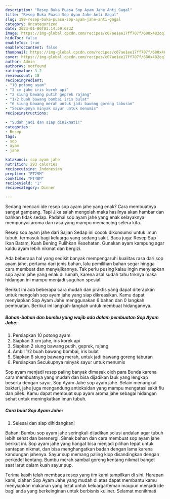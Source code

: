 ```yaml
---
description: "Resep Buka Puasa Sop Ayam Jahe Anti Gagal"
title: "Resep Buka Puasa Sop Ayam Jahe Anti Gagal"
slug: 189-resep-buka-puasa-sop-ayam-jahe-anti-gagal
category: Uncategorized
date: 2023-01-06T03:14:59.673Z
image: https://img-global.cpcdn.com/recipes/c07ae1ee17ff707f/680x482cq70/sop-ayam-jahe-foto-resep-utama.jpg
hideToc: false
enableToc: true
enableTocContent: false
thumbnail: https://img-global.cpcdn.com/recipes/c07ae1ee17ff707f/680x482cq70/sop-ayam-jahe-foto-resep-utama.jpg
cover: https://img-global.cpcdn.com/recipes/c07ae1ee17ff707f/680x482cq70/sop-ayam-jahe-foto-resep-utama.jpg
author: Admin
authorAv: notfound
ratingvalue: 3.2
reviewcount: 18
recipeingredient:
- "10 potong ayam"
- "3 cm jahe iris korek api"
- "2 siung bawang putih geprek rajang"
- "1/2 buah bawang bombai iris bulat"
- "6 siung bawang merah untuk jadi bawang goreng taburan"
- "Secukupnya minyak sayur untuk menumis"
recipeinstructions:

- "Sudah jadi dan siap dinikmati!"
categories:
- Resep
tags:
- sop
- ayam
- jahe

katakunci: sop ayam jahe 
nutrition: 293 calories
recipecuisine: Indonesian
preptime: "PT29M"
cooktime: "PT48M"
recipeyield: "1"
recipecategory: Dinner

---
```



Sedang mencari ide resep sop ayam jahe yang enak? Cara membuatnya sangat gampang. Tapi Jika salah mengolah maka hasilnya akan hambar dan bahkan tidak sedap. Padahal sop ayam jahe yang enak selayaknya mempunyai aroma dan rasa yang mampu memancing selera kita.


Resep sop ayam jahe dari Sajian Sedap ini cocok dikonsumsi untuk imun tubuh, termasuk bagi keluarga yang sedang sakit. Baca juga: Resep Sup Ikan Batam, Kuah Bening Pulihkan Kesehatan. Gunakan ayam kampung agar kaldu ayam lebih nikmat dan bergizi.

Ada beberapa hal yang sedikit banyak mempengaruhi kualitas rasa dari sop ayam jahe, pertama dari jenis bahan, lalu pemilihan bahan segar hingga cara membuat dan menyajikannya. Tak perlu pusing kalau ingin menyiapkan sop ayam jahe yang enak di rumah, karena asal sudah tahu triknya maka hidangan ini mampu menjadi suguhan spesial.


Berikut ini ada beberapa cara mudah dan praktis yang dapat diterapkan untuk mengolah sop ayam jahe yang siap dikreasikan. Kamu dapat menyiapkan Sop Ayam Jahe menggunakan 6 bahan dan 0 langkah pembuatan. Berikut ini langkah-langkah untuk membuat hidangannya.

<!--inarticleads1-->

##### Bahan-bahan dan bumbu yang wajib ada dalam pembuatan Sop Ayam Jahe:

1. Persiapkan 10 potong ayam
1. Siapkan 3 cm jahe, iris korek api
1. Siapkan 2 siung bawang putih, geprek, rajang
1. Ambil 1/2 buah bawang bombai, iris bulat
1. Siapkan 6 siung bawang merah, untuk jadi bawang goreng taburan
1. Persiapkan Secukupnya minyak sayur untuk menumis


Sop ayam menjadi resep paling banyak dimasak oleh para Bunda karena cara membuatnya yang mudah dan bisa dijadikan lauk yang lengkap beserta dengan sayur. Sop Ayam Jahe sop ayam jahe. Selain menangkal bakteri, jahe juga mengandung antioksidan yang mampu mengatasi sakit flu dan pilek. Kamu dapat membuat sup ayam aroma jahe sebagai hidangan sehat untuk meningkatkan imun tubuh. 

<!--inarticleads2-->

##### Cara buat Sop Ayam Jahe:


1. Selesai dan siap dihidangkan!

Bahan: Bumbu sop ayam jahe seringkali dijadikan solusi andalan agar tubuh lebih sehat dan berenergi. Simak bahan dan cara membuat sop ayam jahe berikut ini. Sop ayam jahe yang hangat bisa menjadi pilihan tepat untuk santapan nikmat, dan bisa menghangatkan badan dengan lama karena kandungan jahenya. Sayur sup memang paling klop disandingkan dengan perkedel kentang. Bumbu merah sambal goreng kentang nikmat banget saat larut dalam kuah sayur sup. 

Terima kasih telah membaca resep yang tim kami tampilkan di sini. Harapan kami, olahan Sop Ayam Jahe yang mudah di atas dapat membantu kamu menyiapkan makanan yang lezat untuk keluarga/teman maupun menjadi ide bagi anda yang berkeinginan untuk berbisnis kuliner. Selamat menikmati
